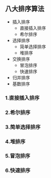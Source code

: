 ## 八大排序算法

- 插入排序
  - 直接插入排序
  - 希尔排序
- 选择排序
  - 简单选择排序
  - 堆排序
- 交换排序
  - 冒泡排序
  - 快速排序
- 归并排序
- 基数排序

### 1.直接插入排序

### 2.希尔排序

### 3.简单选择排序

### 4.堆排序

### 5.冒泡排序

### 6.快速排序

